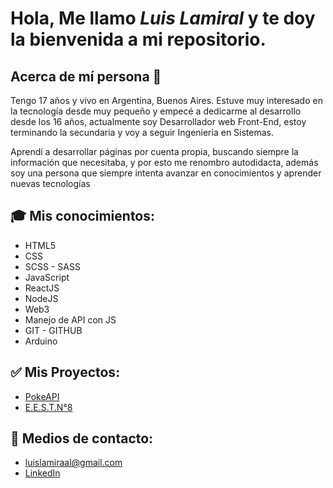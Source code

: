 
# Hola, Me llamo *Luis Lamiral* y te doy la bienvenida a mi repositorio.

## Acerca de **mí persona** 👤
Tengo 17 años y vivo en Argentina, Buenos Aires. Estuve muy interesado en la tecnología desde muy pequeño y empecé a dedicarme al desarrollo desde los 16 años, actualmente soy Desarrollador web Front-End, estoy terminando la secundaria y voy a seguir Ingenieria en Sistemas.

Aprendí a desarrollar páginas por cuenta propia, buscando siempre la información que necesitaba, y por esto me renombro autodidacta, además soy una persona que siempre intenta avanzar en conocimientos y aprender nuevas tecnologías

## 🎓 Mis conocimientos:
- HTML5
- CSS
- SCSS - SASS
- JavaScript
- ReactJS
- NodeJS
- Web3
- Manejo de API con JS
- GIT - GITHUB
- Arduino

## ✅ Mis Proyectos:
- [PokeAPI](https://github.com/LuisLamiral8/pokeApi)
- [E.E.S.T.N°8](https://github.com/LuisLamiral8/webAlmafuerte)

## 📩 Medios de contacto:
- luislamiraal@gmail.com
- [LinkedIn](https://www.linkedin.com/in/luis-lamiral/)



<!--
**LuisLamiral8/LuisLamiral8** is a ✨ _special_ ✨ repository because its `README.md` (this file) appears on your GitHub profile.

Here are some ideas to get you started:



- 🔭 I’m currently working on ...
- 🌱 I’m currently learning ...
- 👯 I’m looking to collaborate on ...
- 🤔 I’m looking for help with ...
- 💬 Ask me about ...
- 📫 How to reach me: ...
- 😄 Pronouns: ...
- ⚡ Fun fact: ...
-->
